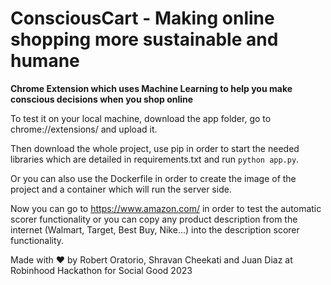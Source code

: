 # ConsciousCart - Making online shopping more sustainable and humane
**Chrome Extension which uses Machine Learning to help you make conscious decisions when you shop online**

To test it on your local machine, download the app folder, go to chrome://extensions/ and upload it.

Then download the whole project, use pip in order to start the needed libraries which are detailed in requirements.txt and run `python app.py`. 

Or you can also use the Dockerfile in order to create the image of the project and a container which will run the server side. 

Now you can go to https://www.amazon.com/ in order to test the automatic scorer functionality or you can copy any product description from the internet (Walmart, Target, Best Buy, Nike...) into the description scorer functionality.



Made with ❤ by Robert Oratorio, Shravan Cheekati and Juan Diaz at Robinhood Hackathon for Social Good 2023


